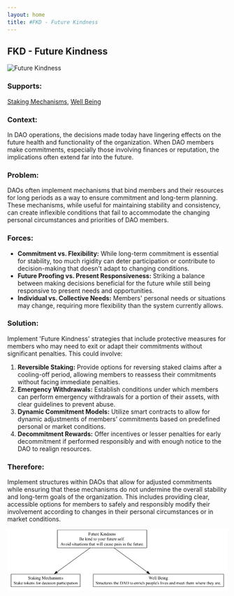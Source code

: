 ```yaml
---
layout: home
title: #FKD - Future Kindness
---
```


## FKD - Future Kindness

![Future Kindness](./output/illustration/future_kindness_illustration_v3.png)

### Supports:
[Staking Mechanisms](./staking_mechanisms.html), [Well Being](./well_being.html)

### Context:
In DAO operations, the decisions made today have lingering effects on the future health and functionality of the organization. When DAO members make commitments, especially those involving finances or reputation, the implications often extend far into the future.

### Problem:
DAOs often implement mechanisms that bind members and their resources for long periods as a way to ensure commitment and long-term planning. These mechanisms, while useful for maintaining stability and consistency, can create inflexible conditions that fail to accommodate the changing personal circumstances and priorities of DAO members.

### Forces:
- **Commitment vs. Flexibility:** While long-term commitment is essential for stability, too much rigidity can deter participation or contribute to decision-making that doesn't adapt to changing conditions.
- **Future Proofing vs. Present Responsiveness:** Striking a balance between making decisions beneficial for the future while still being responsive to present needs and opportunities.
- **Individual vs. Collective Needs:** Members' personal needs or situations may change, requiring more flexibility than the system currently allows.

### Solution:
Implement 'Future Kindness' strategies that include protective measures for members who may need to exit or adapt their commitments without significant penalties. This could involve:
1. **Reversible Staking:** Provide options for reversing staked claims after a cooling-off period, allowing members to reassess their commitments without facing immediate penalties.
2. **Emergency Withdrawals:** Establish conditions under which members can perform emergency withdrawals for a portion of their assets, with clear guidelines to prevent abuse.
3. **Dynamic Commitment Models:** Utilize smart contracts to allow for dynamic adjustments of members' commitments based on predefined personal or market conditions.
4. **Decommitment Rewards:** Offer incentives or lesser penalties for early decommitment if performed responsibly and with enough notice to the DAO to realign resources.

### Therefore:
Implement structures within DAOs that allow for adjusted commitments while ensuring that these mechanisms do not undermine the overall stability and long-term goals of the organization. This includes providing clear, accessible options for members to safely and responsibly modify their involvement according to changes in their personal circumstances or in market conditions.


![Future Kindness](./output/future_kindness_specific_graph_v3.png)